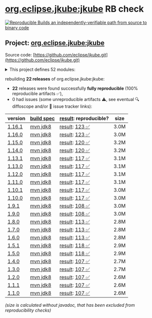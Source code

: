 [org.eclipse.jkube:jkube](https://central.sonatype.com/artifact/org.eclipse.jkube/jkube/versions) RB check
=======

[![Reproducible Builds](https://reproducible-builds.org/images/logos/rb.svg) an independently-verifiable path from source to binary code](https://reproducible-builds.org/)

## Project: [org.eclipse.jkube:jkube](https://central.sonatype.com/artifact/org.eclipse.jkube/jkube/versions)

Source code: [https://github.com/eclipse/jkube.git](https://github.com/eclipse/jkube.git)

<details><summary>This project defines 52 modules:</summary>

* [org.eclipse.jkube.kubernetes:org.eclipse.jkube.kubernetes.gradle.plugin](https://central.sonatype.com/artifact/org.eclipse.jkube.kubernetes/org.eclipse.jkube.kubernetes.gradle.plugin/1.16.1)
* [org.eclipse.jkube.openshift:org.eclipse.jkube.openshift.gradle.plugin](https://central.sonatype.com/artifact/org.eclipse.jkube.openshift/org.eclipse.jkube.openshift.gradle.plugin/1.16.1)
* [org.eclipse.jkube:gradle-plugin](https://central.sonatype.com/artifact/org.eclipse.jkube/gradle-plugin/1.16.1)
* [org.eclipse.jkube:gradle-plugin-doc](https://central.sonatype.com/artifact/org.eclipse.jkube/gradle-plugin-doc/1.16.1)
* [org.eclipse.jkube:gradle-plugin-it](https://central.sonatype.com/artifact/org.eclipse.jkube/gradle-plugin-it/1.16.1)
* [org.eclipse.jkube:jkube](https://central.sonatype.com/artifact/org.eclipse.jkube/jkube/1.16.1)
* [org.eclipse.jkube:jkube-kit-api](https://central.sonatype.com/artifact/org.eclipse.jkube/jkube-kit-api/1.16.1)
* [org.eclipse.jkube:jkube-kit-build](https://central.sonatype.com/artifact/org.eclipse.jkube/jkube-kit-build/1.16.1)
* [org.eclipse.jkube:jkube-kit-build-api](https://central.sonatype.com/artifact/org.eclipse.jkube/jkube-kit-build-api/1.16.1)
* [org.eclipse.jkube:jkube-kit-build-service-buildpacks](https://central.sonatype.com/artifact/org.eclipse.jkube/jkube-kit-build-service-buildpacks/1.16.1)
* [org.eclipse.jkube:jkube-kit-build-service-docker](https://central.sonatype.com/artifact/org.eclipse.jkube/jkube-kit-build-service-docker/1.16.1)
* [org.eclipse.jkube:jkube-kit-build-service-jib](https://central.sonatype.com/artifact/org.eclipse.jkube/jkube-kit-build-service-jib/1.16.1)
* [org.eclipse.jkube:jkube-kit-common](https://central.sonatype.com/artifact/org.eclipse.jkube/jkube-kit-common/1.16.1)
* [org.eclipse.jkube:jkube-kit-common-maven](https://central.sonatype.com/artifact/org.eclipse.jkube/jkube-kit-common-maven/1.16.1)
* [org.eclipse.jkube:jkube-kit-common-test](https://central.sonatype.com/artifact/org.eclipse.jkube/jkube-kit-common-test/1.16.1)
* [org.eclipse.jkube:jkube-kit-config-image](https://central.sonatype.com/artifact/org.eclipse.jkube/jkube-kit-config-image/1.16.1)
* [org.eclipse.jkube:jkube-kit-config-resource](https://central.sonatype.com/artifact/org.eclipse.jkube/jkube-kit-config-resource/1.16.1)
* [org.eclipse.jkube:jkube-kit-config-service](https://central.sonatype.com/artifact/org.eclipse.jkube/jkube-kit-config-service/1.16.1)
* [org.eclipse.jkube:jkube-kit-doc](https://central.sonatype.com/artifact/org.eclipse.jkube/jkube-kit-doc/1.16.1)
* [org.eclipse.jkube:jkube-kit-enricher-api](https://central.sonatype.com/artifact/org.eclipse.jkube/jkube-kit-enricher-api/1.16.1)
* [org.eclipse.jkube:jkube-kit-enricher-generic](https://central.sonatype.com/artifact/org.eclipse.jkube/jkube-kit-enricher-generic/1.16.1)
* [org.eclipse.jkube:jkube-kit-enricher-specific](https://central.sonatype.com/artifact/org.eclipse.jkube/jkube-kit-enricher-specific/1.16.1)
* [org.eclipse.jkube:jkube-kit-generator-api](https://central.sonatype.com/artifact/org.eclipse.jkube/jkube-kit-generator-api/1.16.1)
* [org.eclipse.jkube:jkube-kit-generator-java-exec](https://central.sonatype.com/artifact/org.eclipse.jkube/jkube-kit-generator-java-exec/1.16.1)
* [org.eclipse.jkube:jkube-kit-generator-karaf](https://central.sonatype.com/artifact/org.eclipse.jkube/jkube-kit-generator-karaf/1.16.1)
* [org.eclipse.jkube:jkube-kit-generator-webapp](https://central.sonatype.com/artifact/org.eclipse.jkube/jkube-kit-generator-webapp/1.16.1)
* [org.eclipse.jkube:jkube-kit-generator-wildfly-swarm](https://central.sonatype.com/artifact/org.eclipse.jkube/jkube-kit-generator-wildfly-swarm/1.16.1)
* [org.eclipse.jkube:jkube-kit-helidon](https://central.sonatype.com/artifact/org.eclipse.jkube/jkube-kit-helidon/1.16.1)
* [org.eclipse.jkube:jkube-kit-helm](https://central.sonatype.com/artifact/org.eclipse.jkube/jkube-kit-helm/1.16.1)
* [org.eclipse.jkube:jkube-kit-micronaut](https://central.sonatype.com/artifact/org.eclipse.jkube/jkube-kit-micronaut/1.16.1)
* [org.eclipse.jkube:jkube-kit-microprofile](https://central.sonatype.com/artifact/org.eclipse.jkube/jkube-kit-microprofile/1.16.1)
* [org.eclipse.jkube:jkube-kit-openliberty](https://central.sonatype.com/artifact/org.eclipse.jkube/jkube-kit-openliberty/1.16.1)
* [org.eclipse.jkube:jkube-kit-parent](https://central.sonatype.com/artifact/org.eclipse.jkube/jkube-kit-parent/1.16.1)
* [org.eclipse.jkube:jkube-kit-profiles](https://central.sonatype.com/artifact/org.eclipse.jkube/jkube-kit-profiles/1.16.1)
* [org.eclipse.jkube:jkube-kit-quarkus](https://central.sonatype.com/artifact/org.eclipse.jkube/jkube-kit-quarkus/1.16.1)
* [org.eclipse.jkube:jkube-kit-remote-dev](https://central.sonatype.com/artifact/org.eclipse.jkube/jkube-kit-remote-dev/1.16.1)
* [org.eclipse.jkube:jkube-kit-resource-helm](https://central.sonatype.com/artifact/org.eclipse.jkube/jkube-kit-resource-helm/1.16.1)
* [org.eclipse.jkube:jkube-kit-resource-service](https://central.sonatype.com/artifact/org.eclipse.jkube/jkube-kit-resource-service/1.16.1)
* [org.eclipse.jkube:jkube-kit-smallrye](https://central.sonatype.com/artifact/org.eclipse.jkube/jkube-kit-smallrye/1.16.1)
* [org.eclipse.jkube:jkube-kit-spring-boot](https://central.sonatype.com/artifact/org.eclipse.jkube/jkube-kit-spring-boot/1.16.1)
* [org.eclipse.jkube:jkube-kit-thorntail](https://central.sonatype.com/artifact/org.eclipse.jkube/jkube-kit-thorntail/1.16.1)
* [org.eclipse.jkube:jkube-kit-vertx](https://central.sonatype.com/artifact/org.eclipse.jkube/jkube-kit-vertx/1.16.1)
* [org.eclipse.jkube:jkube-kit-watcher-api](https://central.sonatype.com/artifact/org.eclipse.jkube/jkube-kit-watcher-api/1.16.1)
* [org.eclipse.jkube:jkube-kit-watcher-standard](https://central.sonatype.com/artifact/org.eclipse.jkube/jkube-kit-watcher-standard/1.16.1)
* [org.eclipse.jkube:jkube-kit-wildfly-jar](https://central.sonatype.com/artifact/org.eclipse.jkube/jkube-kit-wildfly-jar/1.16.1)
* [org.eclipse.jkube:kubernetes-maven-plugin](https://central.sonatype.com/artifact/org.eclipse.jkube/kubernetes-maven-plugin/1.16.1)
* [org.eclipse.jkube:kubernetes-maven-plugin-doc](https://central.sonatype.com/artifact/org.eclipse.jkube/kubernetes-maven-plugin-doc/1.16.1)
* [org.eclipse.jkube:kubernetes-maven-plugin-it](https://central.sonatype.com/artifact/org.eclipse.jkube/kubernetes-maven-plugin-it/1.16.1)
* [org.eclipse.jkube:kubernetes-maven-plugin-parent](https://central.sonatype.com/artifact/org.eclipse.jkube/kubernetes-maven-plugin-parent/1.16.1)
* [org.eclipse.jkube:openshift-maven-plugin](https://central.sonatype.com/artifact/org.eclipse.jkube/openshift-maven-plugin/1.16.1)
* [org.eclipse.jkube:openshift-maven-plugin-it](https://central.sonatype.com/artifact/org.eclipse.jkube/openshift-maven-plugin-it/1.16.1)
* [org.eclipse.jkube:openshift-maven-plugin-parent](https://central.sonatype.com/artifact/org.eclipse.jkube/openshift-maven-plugin-parent/1.16.1)
</details>

rebuilding **22 releases** of org.eclipse.jkube:jkube:
- **22** releases were found successfully **fully reproducible** (100% reproducible artifacts :white_check_mark:),
- 0 had issues (some unreproducible artifacts :warning:, see eventual :mag: diffoscope and/or :memo: issue tracker links):

| version | [build spec](/BUILDSPEC.md) | [result](https://reproducible-builds.org/docs/jvm/): reproducible? | size |
| -- | --------- | ------ | -- |
| [1.16.1](https://central.sonatype.com/artifact/org.eclipse.jkube/jkube/1.16.1/pom) | [mvn jdk8](jkube-1.16.1.buildspec) | [result](jkube-1.16.1.buildinfo): [123 :white_check_mark: ](jkube-1.16.1.buildcompare) | 3.0M |
| [1.16.0](https://central.sonatype.com/artifact/org.eclipse.jkube/jkube/1.16.0/pom) | [mvn jdk8](jkube-1.16.0.buildspec) | [result](jkube-1.16.0.buildinfo): [123 :white_check_mark: ](jkube-1.16.0.buildcompare) | 3.0M |
| [1.15.0](https://central.sonatype.com/artifact/org.eclipse.jkube/jkube/1.15.0/pom) | [mvn jdk8](jkube-1.15.0.buildspec) | [result](jkube-1.15.0.buildinfo): [120 :white_check_mark: ](jkube-1.15.0.buildcompare) | 3.2M |
| [1.14.0](https://central.sonatype.com/artifact/org.eclipse.jkube/jkube/1.14.0/pom) | [mvn jdk8](jkube-1.14.0.buildspec) | [result](jkube-1.14.0.buildinfo): [120 :white_check_mark: ](jkube-1.14.0.buildcompare) | 3.2M |
| [1.13.1](https://central.sonatype.com/artifact/org.eclipse.jkube/jkube/1.13.1/pom) | [mvn jdk8](jkube-1.13.1.buildspec) | [result](jkube-1.13.1.buildinfo): [117 :white_check_mark: ](jkube-1.13.1.buildcompare) | 3.1M |
| [1.13.0](https://central.sonatype.com/artifact/org.eclipse.jkube/jkube/1.13.0/pom) | [mvn jdk8](jkube-1.13.0.buildspec) | [result](jkube-1.13.0.buildinfo): [117 :white_check_mark: ](jkube-1.13.0.buildcompare) | 3.1M |
| [1.12.0](https://central.sonatype.com/artifact/org.eclipse.jkube/jkube/1.12.0/pom) | [mvn jdk8](jkube-1.12.0.buildspec) | [result](jkube-1.12.0.buildinfo): [117 :white_check_mark: ](jkube-1.12.0.buildcompare) | 3.1M |
| [1.11.0](https://central.sonatype.com/artifact/org.eclipse.jkube/jkube/1.11.0/pom) | [mvn jdk8](jkube-1.11.0.buildspec) | [result](jkube-1.11.0.buildinfo): [117 :white_check_mark: ](jkube-1.11.0.buildcompare) | 3.1M |
| [1.10.1](https://central.sonatype.com/artifact/org.eclipse.jkube/jkube/1.10.1/pom) | [mvn jdk8](jkube-1.10.1.buildspec) | [result](jkube-1.10.1.buildinfo): [117 :white_check_mark: ](jkube-1.10.1.buildcompare) | 3.0M |
| [1.10.0](https://central.sonatype.com/artifact/org.eclipse.jkube/jkube/1.10.0/pom) | [mvn jdk8](jkube-1.10.0.buildspec) | [result](jkube-1.10.0.buildinfo): [117 :white_check_mark: ](jkube-1.10.0.buildcompare) | 3.0M |
| [1.9.1](https://central.sonatype.com/artifact/org.eclipse.jkube/jkube/1.9.1/pom) | [mvn jdk8](jkube-1.9.1.buildspec) | [result](jkube-1.9.1.buildinfo): [108 :white_check_mark: ](jkube-1.9.1.buildcompare) | 3.0M |
| [1.9.0](https://central.sonatype.com/artifact/org.eclipse.jkube/jkube/1.9.0/pom) | [mvn jdk8](jkube-1.9.0.buildspec) | [result](jkube-1.9.0.buildinfo): [108 :white_check_mark: ](jkube-1.9.0.buildcompare) | 3.0M |
| [1.8.0](https://central.sonatype.com/artifact/org.eclipse.jkube/jkube/1.8.0/pom) | [mvn jdk8](jkube-1.8.0.buildspec) | [result](jkube-1.8.0.buildinfo): [113 :white_check_mark: ](jkube-1.8.0.buildcompare) | 2.8M |
| [1.7.0](https://central.sonatype.com/artifact/org.eclipse.jkube/jkube/1.7.0/pom) | [mvn jdk8](jkube-1.7.0.buildspec) | [result](jkube-1.7.0.buildinfo): [113 :white_check_mark: ](jkube-1.7.0.buildcompare) | 2.8M |
| [1.6.0](https://central.sonatype.com/artifact/org.eclipse.jkube/jkube/1.6.0/pom) | [mvn jdk8](jkube-1.6.0.buildspec) | [result](jkube-1.6.0.buildinfo): [113 :white_check_mark: ](jkube-1.6.0.buildcompare) | 2.8M |
| [1.5.1](https://central.sonatype.com/artifact/org.eclipse.jkube/jkube/1.5.1/pom) | [mvn jdk8](jkube-1.5.1.buildspec) | [result](jkube-1.5.1.buildinfo): [118 :white_check_mark: ](jkube-1.5.1.buildcompare) | 2.9M |
| [1.5.0](https://central.sonatype.com/artifact/org.eclipse.jkube/jkube/1.5.0/pom) | [mvn jdk8](jkube-1.5.0.buildspec) | [result](jkube-1.5.0.buildinfo): [118 :white_check_mark: ](jkube-1.5.0.buildcompare) | 2.9M |
| [1.4.0](https://central.sonatype.com/artifact/org.eclipse.jkube/jkube/1.4.0/pom) | [mvn jdk8](jkube-1.4.0.buildspec) | [result](jkube-1.4.0.buildinfo): [107 :white_check_mark: ](jkube-1.4.0.buildcompare) | 2.7M |
| [1.3.0](https://central.sonatype.com/artifact/org.eclipse.jkube/jkube/1.3.0/pom) | [mvn jdk8](jkube-1.3.0.buildspec) | [result](jkube-1.3.0.buildinfo): [107 :white_check_mark: ](jkube-1.3.0.buildcompare) | 2.7M |
| [1.2.0](https://central.sonatype.com/artifact/org.eclipse.jkube/jkube/1.2.0/pom) | [mvn jdk8](jkube-1.2.0.buildspec) | [result](jkube-1.2.0.buildinfo): [107 :white_check_mark: ](jkube-1.2.0.buildcompare) | 2.6M |
| [1.1.1](https://central.sonatype.com/artifact/org.eclipse.jkube/jkube/1.1.1/pom) | [mvn jdk8](jkube-1.1.1.buildspec) | [result](jkube-1.1.1.buildinfo): [107 :white_check_mark: ](jkube-1.1.1.buildcompare) | 2.6M |
| [1.1.0](https://central.sonatype.com/artifact/org.eclipse.jkube/jkube/1.1.0/pom) | [mvn jdk8](jkube-1.1.0.buildspec) | [result](jkube-1.1.0.buildinfo): [107 :white_check_mark: ](jkube-1.1.0.buildcompare) | 2.6M |

<i>(size is calculated without javadoc, that has been excluded from reproducibility checks)</i>
